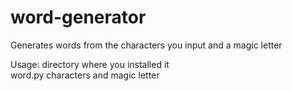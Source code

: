 # word-generator
Generates words from the characters you input and a magic letter

Usage:  directory where you installed it
\
word.py characters and magic letter
